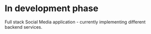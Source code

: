 # In development phase
Full stack Social Media application - currently implementing different backend services. 
